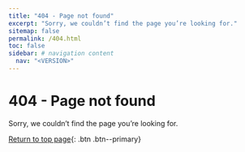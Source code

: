 ```yaml
---
title: "404 - Page not found"
excerpt: "Sorry, we couldn’t find the page you’re looking for."
sitemap: false
permalink: /404.html
toc: false
sidebar: # navigation content
  nav: "<VERSION>"
---
```


# 404 - Page not found

Sorry, we couldn’t find the page you’re looking for.

[Return to top page](/){: .btn .btn--primary}
